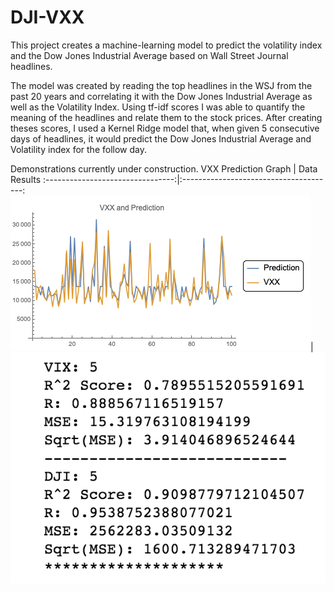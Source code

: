 # DJI-VXX
This project creates a machine-learning model to predict the volatility index and the Dow Jones Industrial Average based on Wall Street Journal headlines.

The model was created by reading the top headlines in the WSJ from the past 20 years and correlating it with the Dow Jones Industrial Average as well as the Volatility Index. Using  tf-idf scores I was able to quantify the meaning of the headlines and relate them to the stock prices. After creating theses scores, I used a Kernel Ridge model that, when given 5 consecutive days of headlines, it would predict the Dow Jones Industrial Average and Volatility index for the follow day.

Demonstrations currently under construction.
          VXX Prediction Graph    |               Data Results
:--------------------------------:|:--------------------------------------:
![vxxgraph](data/misc_img/vxx.png)| ![vxxdji_dat](data/misc_img/results.png)
